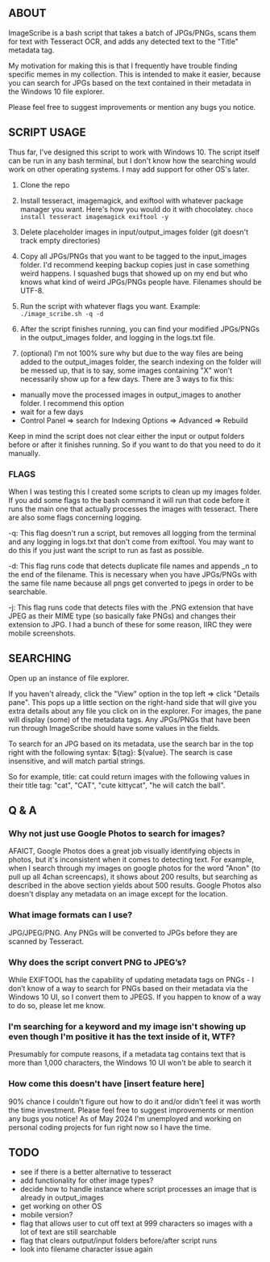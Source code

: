 ## ABOUT

ImageScribe is a bash script that takes a batch of JPGs/PNGs, scans them for text with Tesseract OCR, and adds any detected text to the "Title" metadata tag.

My motivation for making this is that I frequently have trouble finding specific memes in my collection. This is intended to make it easier, because you can search for JPGs based on the text contained in their metadata in the Windows 10 file explorer.

Please feel free to suggest improvements or mention any bugs you notice.

## SCRIPT USAGE

Thus far, I've designed this script to work with Windows 10. The script itself can be run in any bash terminal, but I don't know how the searching would work on other operating systems. I may add support for other OS's later.

1. Clone the repo
2. Install tesseract, imagemagick, and exiftool with whatever package manager you want. Here's how you would do it with chocolatey. `choco install tesseract imagemagick exiftool -y`

3. Delete placeholder images in input/output_images folder (git doesn't track empty directories)

4. Copy all JPGs/PNGs that you want to be tagged to the input_images folder. I'd recommend keeping backup copies just in case something weird happens. I squashed bugs that showed up on my end but who knows what kind of weird JPGs/PNGs people have. Filenames should be UTF-8.

5. Run the script with whatever flags you want. Example: `./image_scribe.sh -q -d`

6. After the script finishes running, you can find your modified JPGs/PNGs in the output_images folder, and logging in the logs.txt file.

7. (optional) I'm not 100% sure why but due to the way files are being added to the output_images folder, the search indexing on the folder will be messed up, that is to say, some images containing "X" won't necessarily show up for a few days. There are 3 ways to fix this:

- manually move the processed images in output_images to another folder. I recommend this option
- wait for a few days
- Control Panel => search for Indexing Options => Advanced => Rebuild

Keep in mind the script does not clear either the input or output folders before or after it finishes running. So if you want to do that you need to do it manually.

### FLAGS

When I was testing this I created some scripts to clean up my images folder. If you add some flags to the bash command it will run that code before it runs the main one that actually processes the images with tesseract. There are also some flags concerning logging.

-q: This flag doesn't run a script, but removes all logging from the terminal and any logging in logs.txt that don't come from exiftool. You may want to do this if you just want the script to run as fast as possible.

-d: This flag runs code that detects duplicate file names and appends _n to the end of the filename. This is necessary when you have JPGs/PNGs with the same file name because all pngs get converted to jpegs in order to be searchable.

-j: This flag runs code that detects files with the .PNG extension that have JPEG as their MIME type (so basically fake PNGs) and changes their extension to JPG. I had a bunch of these for some reason, IIRC they were mobile screenshots.

## SEARCHING

Open up an instance of file explorer.

If you haven't already, click the "View" option in the top left => click "Details pane". This pops up a little section on the right-hand side that will give you extra details about any file you click on in the explorer. For images, the pane will display (some) of the metadata tags. Any JPGs/PNGs that have been run through ImageScribe should have some values in the fields.

To search for an JPG based on its metadata, use the search bar in the top right with the following syntax: ${tag}: ${value}. The search is case insensitive, and will match partial strings.

So for example, title: cat could return images with the following values in their title tag: "cat", "CAT", "cute kittycat", "he will catch the ball".

## Q & A

### Why not just use Google Photos to search for images?

AFAICT, Google Photos does a great job visually identifying objects in photos, but it's inconsistent when it comes to detecting text. For example, when I search through my images on google photos for the word "Anon" (to pull up all 4chan screencaps), it shows about 200 results, but searching as described in the above section yields about 500 results. Google Photos also doesn't display any metadata on an image except for the location.

### What image formats can I use?

JPG/JPEG/PNG. Any PNGs will be converted to JPGs before they are scanned by Tesseract.

### Why does the script convert PNG to JPEG’s?

While EXIFTOOL has the capability of updating metadata tags on PNGs - I don’t know of a way to search for PNGs based on their metadata via the Windows 10 UI, so I convert them to JPEGS. If you happen to know of a way to do so, please let me know.

### I'm searching for a keyword and my image isn't showing up even though I'm positive it has the text inside of it, WTF?

Presumably for compute reasons, if a metadata tag contains text that is more than 1,000 characters, the Windows 10 UI won't be able to search it

### How come this doesn't have [insert feature here]

90% chance I couldn't figure out how to do it and/or didn't feel it was worth the time investment. Please feel free to suggest improvements or mention any bugs you notice! As of May 2024 I'm unemployed and working on personal coding projects for fun right now so I have the time.

## TODO

- see if there is a better alternative to tesseract
- add functionality for other image types?
- decide how to handle instance where script processes an image that is already in output_images
- get working on other OS
- mobile version?
- flag that allows user to cut off text at 999 characters so images with a lot of text are still searchable
- flag that clears output/input folders before/after script runs
- look into filename character issue again